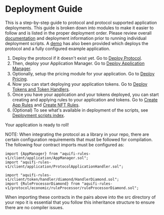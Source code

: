 # Deployment Guide

This is a step-by-step guide to protocol and protocol supported application deployments. This guide is broken down into modules to make it easier to follow and is listed in the proper deployment order. Please review overall [documentation](../README.md) and deployment information prior to running individual deployment scripts. A [demo](./DEPLOY-DEMO.md) has also been provided which deploys the protocol and a fully configured example application.

1. Deploy the protocol if it doesn't exist yet. Go to [Deploy Protocol](DEPLOY-PROTOCOL.md).
2. Then, deploy your Application Manager. Go to [Deploy Application Manager](DEPLOY-APPMANAGER.md).
3. Optionally, setup the pricing module for your application. Go to [Deploy Pricing](../pricing/DEPLOY-PRICING.md).
4. Now you can start deploying your application tokens. Go to [Deploy Tokens and Token Handlers](./DEPLOY-TOKENS-AND-TOKEN-HANDLERS.md).
5. Once you have your application and your tokens deployed, you can start creating and applying rules to your application and tokens. Go to [Create App Rules](../rules/CREATE-APP-RULES.md) and [Create NFT Rules](CREATE-NFT-RULES.md).
6. (Optional) To see what's available in deployment of the scripts, see [Deployment scripts index](./DEPLOYMENT-SCRIPTS.md).

Your application is ready to roll!


NOTE: 
When integrating the protocol as a library in your repo, there are certain configuration requirements that must be followed for compilation. The following four contract imports must be configured as: 
```
import {AppManager} from "aquifi-rules-v1/client/application/AppManager.sol";
import "aquifi-rules-v1/client/application/ProtocolApplicationHandler.sol";
```

```
import "aquifi-rules-v1/client/token/handler/diamond/HandlerDiamond.sol";
import {RuleProcessorDiamond} from "aquifi-rules-v1/protocol/economic/ruleProcessor/ruleProcessorDiamond.sol";
```

When importing these contracts in the pairs above into the src directory of your repo it is essential that you follow this inheritance structure to ensure there are no compiler issues. 